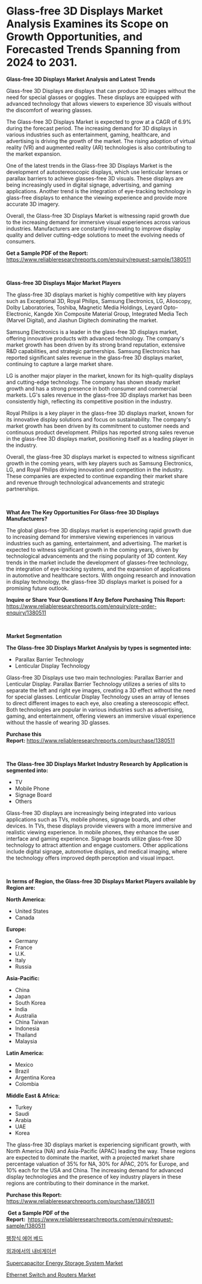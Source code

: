 <p><h1>Glass-free 3D Displays Market Analysis Examines its Scope on Growth Opportunities, and Forecasted Trends Spanning from 2024 to 2031.</h1></p><p><strong>Glass-free 3D Displays Market Analysis and Latest Trends</strong></p>
<p><p>Glass-free 3D Displays are displays that can produce 3D images without the need for special glasses or goggles. These displays are equipped with advanced technology that allows viewers to experience 3D visuals without the discomfort of wearing glasses. </p><p>The Glass-free 3D Displays Market is expected to grow at a CAGR of 6.9% during the forecast period. The increasing demand for 3D displays in various industries such as entertainment, gaming, healthcare, and advertising is driving the growth of the market. The rising adoption of virtual reality (VR) and augmented reality (AR) technologies is also contributing to the market expansion.</p><p>One of the latest trends in the Glass-free 3D Displays Market is the development of autostereoscopic displays, which use lenticular lenses or parallax barriers to achieve glasses-free 3D visuals. These displays are being increasingly used in digital signage, advertising, and gaming applications. Another trend is the integration of eye-tracking technology in glass-free displays to enhance the viewing experience and provide more accurate 3D imagery.</p><p>Overall, the Glass-free 3D Displays Market is witnessing rapid growth due to the increasing demand for immersive visual experiences across various industries. Manufacturers are constantly innovating to improve display quality and deliver cutting-edge solutions to meet the evolving needs of consumers.</p></p>
<p><strong>Get a Sample PDF of the Report:&nbsp;</strong> <a href="https://www.reliableresearchreports.com/enquiry/request-sample/1380511">https://www.reliableresearchreports.com/enquiry/request-sample/1380511</a></p>
<p>&nbsp;</p>
<p><strong>Glass-free 3D Displays Major Market Players</strong></p>
<p><p>The glass-free 3D displays market is highly competitive with key players such as Exceptional 3D, Royal Philips, Samsung Electronics, LG, Alioscopy, Dolby Laboratories, Toshiba, Magnetic Media Holdings, Leyard Opto-Electronic, Kangde Xin Composite Material Group, Integrated Media Tech (Marvel Digital), and Jiashun Digitech dominating the market. </p><p>Samsung Electronics is a leader in the glass-free 3D displays market, offering innovative products with advanced technology. The company's market growth has been driven by its strong brand reputation, extensive R&D capabilities, and strategic partnerships. Samsung Electronics has reported significant sales revenue in the glass-free 3D displays market, continuing to capture a large market share.</p><p>LG is another major player in the market, known for its high-quality displays and cutting-edge technology. The company has shown steady market growth and has a strong presence in both consumer and commercial markets. LG's sales revenue in the glass-free 3D displays market has been consistently high, reflecting its competitive position in the industry.</p><p>Royal Philips is a key player in the glass-free 3D displays market, known for its innovative display solutions and focus on sustainability. The company's market growth has been driven by its commitment to customer needs and continuous product development. Philips has reported strong sales revenue in the glass-free 3D displays market, positioning itself as a leading player in the industry.</p><p>Overall, the glass-free 3D displays market is expected to witness significant growth in the coming years, with key players such as Samsung Electronics, LG, and Royal Philips driving innovation and competition in the industry. These companies are expected to continue expanding their market share and revenue through technological advancements and strategic partnerships.</p></p>
<p>&nbsp;</p>
<p><strong>What Are The Key Opportunities For Glass-free 3D Displays Manufacturers?</strong></p>
<p><p>The global glass-free 3D displays market is experiencing rapid growth due to increasing demand for immersive viewing experiences in various industries such as gaming, entertainment, and advertising. The market is expected to witness significant growth in the coming years, driven by technological advancements and the rising popularity of 3D content. Key trends in the market include the development of glasses-free technology, the integration of eye-tracking systems, and the expansion of applications in automotive and healthcare sectors. With ongoing research and innovation in display technology, the glass-free 3D displays market is poised for a promising future outlook.</p></p>
<p><strong>Inquire or Share Your Questions If Any Before Purchasing This Report:</strong> <a href="https://www.reliableresearchreports.com/enquiry/pre-order-enquiry/1380511">https://www.reliableresearchreports.com/enquiry/pre-order-enquiry/1380511</a></p>
<p>&nbsp;</p>
<p><strong>Market Segmentation</strong></p>
<p><strong>The Glass-free 3D Displays Market Analysis by types is segmented into:</strong></p>
<p><ul><li>Parallax Barrier Technology</li><li>Lenticular Display Technology</li></ul></p>
<p><p>Glass-free 3D Displays use two main technologies: Parallax Barrier and Lenticular Display. Parallax Barrier Technology utilizes a series of slits to separate the left and right eye images, creating a 3D effect without the need for special glasses. Lenticular Display Technology uses an array of lenses to direct different images to each eye, also creating a stereoscopic effect. Both technologies are popular in various industries such as advertising, gaming, and entertainment, offering viewers an immersive visual experience without the hassle of wearing 3D glasses.</p></p>
<p><strong>Purchase this Report:&nbsp;</strong><a href="https://www.reliableresearchreports.com/purchase/1380511">https://www.reliableresearchreports.com/purchase/1380511</a></p>
<p>&nbsp;</p>
<p><strong>The Glass-free 3D Displays Market Industry Research by Application is segmented into:</strong></p>
<p><ul><li>TV</li><li>Mobile Phone</li><li>Signage Board</li><li>Others</li></ul></p>
<p><p>Glass-free 3D displays are increasingly being integrated into various applications such as TVs, mobile phones, signage boards, and other devices. In TVs, these displays provide viewers with a more immersive and realistic viewing experience. In mobile phones, they enhance the user interface and gaming experience. Signage boards utilize glass-free 3D technology to attract attention and engage customers. Other applications include digital signage, automotive displays, and medical imaging, where the technology offers improved depth perception and visual impact.</p></p>
<p>&nbsp;</p>
<p><strong>In terms of Region, the Glass-free 3D Displays Market Players available by Region are:</strong></p>
<p>
    <p> <strong> North America: </strong>
        <ul>
            <li>United States</li>
            <li>Canada</li>
        </ul>
        </p> 
    <p> <strong> Europe: </strong>
        <ul>
            <li>Germany</li>
            <li>France</li>
            <li>U.K.</li>
            <li>Italy</li>
            <li>Russia</li>
        </ul>
        </p> 
    <p> <strong> Asia-Pacific: </strong>
        <ul>
            <li>China</li>
            <li>Japan</li>
            <li>South Korea</li>
            <li>India</li>
            <li>Australia</li>
            <li>China Taiwan</li>
            <li>Indonesia</li>
            <li>Thailand</li>
            <li>Malaysia</li>
        </ul>
        </p> 
    <p> <strong> Latin America: </strong>
        <ul>
            <li>Mexico</li>
            <li>Brazil</li>
            <li>Argentina Korea</li>
            <li>Colombia</li>
        </ul>
        </p> 
    <p> <strong> Middle East & Africa: </strong>
        <ul>
            <li>Turkey</li>
            <li>Saudi</li>
            <li>Arabia</li>
            <li>UAE</li>
            <li>Korea</li>
        </ul>
    </p>
    </p>
<p><p>The glass-free 3D displays market is experiencing significant growth, with North America (NA) and Asia-Pacific (APAC) leading the way. These regions are expected to dominate the market, with a projected market share percentage valuation of 35% for NA, 30% for APAC, 20% for Europe, and 10% each for the USA and China. The increasing demand for advanced display technologies and the presence of key industry players in these regions are contributing to their dominance in the market.</p></p>
<p><strong>Purchase this Report: </strong><a href="https://www.reliableresearchreports.com/purchase/1380511">https://www.reliableresearchreports.com/purchase/1380511</a></p>
<p>&nbsp;<strong>Get a Sample PDF of the Report:&nbsp;&nbsp;</strong><a href="https://www.reliableresearchreports.com/enquiry/request-sample/1380511">https://www.reliableresearchreports.com/enquiry/request-sample/1380511</a></p>
<p><strong></strong></p>
<p><p><a href="https://medium.com/@travisohan56562023/%EB%B6%80%ED%92%80%EB%A6%B4-%EC%88%98%EC%9E%88%EB%8A%94-%EC%97%90%EC%96%B4-%EB%B2%A0%EB%93%9C-%EC%8B%9C%EC%9E%A5%EC%9D%80-%EC%8B%9C%EC%9E%A5-%EC%A0%90%EC%9C%A0%EC%9C%A8-%EC%8B%9C%EC%9E%A5-%EB%8F%99%ED%96%A5-%EB%B0%8F-%EC%8B%9C%EC%9E%A5-%EC%84%B1%EC%9E%A5%EC%97%90-%EB%8C%80%ED%95%9C-%EC%A0%95%EB%B3%B4%EB%A5%BC-%EC%A0%9C%EA%B3%B5%ED%95%A9%EB%8B%88%EB%8B%A4-339aa0d76b83">팽창식 에어 베드</a></p><p><a href="https://medium.com/@pyscho67867/%EC%99%B8%EA%B3%BC-%EC%8B%9C%EC%9E%A5-%EB%8F%99%ED%96%A5-%EB%B0%8F-%EC%8B%9C%EC%9E%A5-%EB%B6%84%EC%84%9D%EC%9D%98-%EB%82%B4%EB%B9%84%EA%B2%8C%EC%9D%B4%EC%85%98%EC%9D%80-2024-2031%EB%85%84%EA%B9%8C%EC%A7%80-%EC%98%88%EC%B8%A1%EB%90%A9%EB%8B%88%EB%8B%A4-35ca5b3249ff">외과에서의 내비게이션</a></p><p><a href="https://medium.com/@kaylagreenj1521/supercapacitor-energy-storage-system-market-trends-and-market-analysis-forecasted-for-period-6f91ecc6536e">Supercapacitor Energy Storage System Market</a></p><p><a href="https://github.com/AKSHATREPORTPRIME/Market-Research-Report-List-3/blob/main/ethernet-switch-and-routers-market.md">Ethernet Switch and Routers Market</a></p></p>